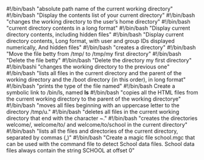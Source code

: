 #!/bin/bash
"absolute path name of the current working directory"
#!/bin/bash
"Display the contents list of your current directory"
#!/bin/bash
"changes the working directory to the user’s home directory"
#!/bin/bash
"current directory contents in a long format"
#!/bin/bash
"Display current directory contents, including hidden files"
#!/bin/bash
"Display current directory contents, Long format, with user and group IDs displayed numerically, And hidden files"
#!/bin/bash
"creates a directory"
#!/bin/bash
"Move the file betty from /tmp/ to /tmp/my first directory"
#!/bin/bash
"Delete the file betty"
#!/bin/bash
"Delete the directory my first directory"
#!/bin/bashi
"changes the working directory to the previous one"
#!/bin/bash
"lists all files in the current directory and the parent of the working directory and the /boot directory (in this order), in long format"
#!/bin/bash
"prints the type of the file named"
#!/bin/bash
Create a symbolic link to /bin/ls, named __ls__
#!/bin/bash
"copies all the HTML files from the current working directory to the parent of the working directorye"
#!/bin/bash
"moves all files beginning with an uppercase letter to the directory /tmp/u."
#!/bin/bash
"deletes all files in the current working directory that end with the character ~."
#!/bin/bash
"creates the directories welcome/, welcome/to/ and welcome/to/school in the current directory"
#!/bin/bash
"lists all the files and directories of the current directory, separated by commas (,)"
#!/bin/bash
"Create a magic file school.mgc that can be used with the command file to detect School data files. School data files always contain the string SCHOOL at offset 0"
